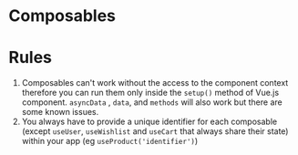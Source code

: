 # Composables

# Rules

1. Composables can't work without the access to the component context therefore you can run them only inside the `setup()` method of Vue.js component. `asyncData` , `data`, and `methods` will also work but there are some known issues.
2. You always have to provide a unique identifier for each composable (except `useUser`, `useWishlist` and `useCart` that always share their state) within your app (eg `useProduct('identifier')`)